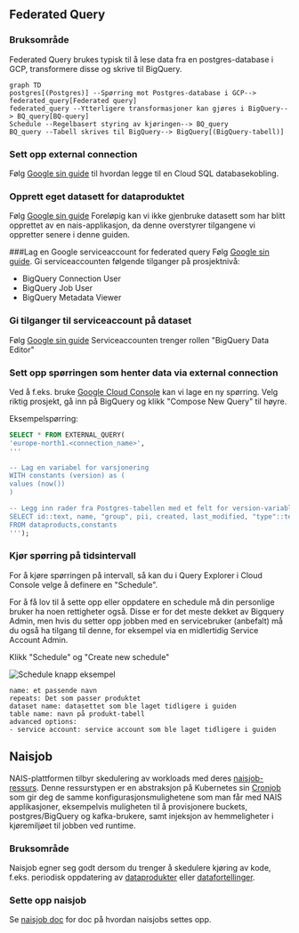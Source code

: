 ## Federated Query
### Bruksområde
Federated Query brukes typisk til å lese data fra en postgres-database i GCP, transformere disse og skrive til BigQuery.

```mermaid
graph TD
postgres[(Postgres)] --Spørring mot Postgres-database i GCP--> federated_query[Federated query]
federated_query --Ytterligere transformasjoner kan gjøres i BigQuery--> BQ_query[BQ-query]
Schedule --Regelbasert styring av kjøringen--> BQ_query
BQ_query --Tabell skrives til BigQuery--> BigQuery[(BigQuery-tabell)]
```

### Sett opp external connection
Følg [Google sin guide](https://cloud.google.com/bigquery/docs/cloud-sql-federated-queries#setting-up-cloud-sql-database-connections) til hvordan legge til en Cloud SQL databasekobling.

### Opprett eget datasett for dataproduktet
Følg [Google sin guide](https://cloud.google.com/bigquery/docs/datasets)
Foreløpig kan vi ikke gjenbruke datasett som har blitt opprettet av en nais-applikasjon, da denne overstyrer tilgangene vi oppretter senere i denne guiden.

###Lag en Google serviceaccount for federated query
Følg [Google sin guide](https://cloud.google.com/iam/docs/creating-managing-service-accounts).
Gi serviceaccounten følgende tilganger på prosjektnivå:

- BigQuery Connection User
- BigQuery Job User
- BigQuery Metadata Viewer

### Gi tilganger til serviceaccount på dataset
Følg [Google sin guide](https://cloud.google.com/bigquery/docs/dataset-access-controls)
Serviceaccounten trenger rollen "BigQuery Data Editor"

### Sett opp spørringen som henter data via external connection
Ved å f.eks. bruke [Google Cloud Console](https://console.cloud.google.com) kan vi lage en ny spørring.
Velg riktig prosjekt, gå inn på BigQuery og klikk "Compose New Query" til høyre.

Eksempelspørring:
```sql
SELECT * FROM EXTERNAL_QUERY(
'europe-north1.<connection_name>',
'''

-- Lag en variabel for varsjonering 
WITH constants (version) as (
values (now())
)

-- Legg inn rader fra Postgres-tabellen med et felt for version-variablen vi definerte over.
SELECT id::text, name, "group", pii, created, last_modified, "type"::text, version
FROM dataproducts,constants
''');
```

### Kjør spørring på tidsintervall
For å kjøre spørringen på intervall, så kan du i Query Explorer i Cloud Console velge å definere en "Schedule".

For å få lov til å sette opp eller oppdatere en schedule må din personlige bruker ha noen rettigheter også. Disse er for det meste dekket av Bigquery Admin, men hvis du setter opp jobben med en servicebruker (anbefalt) må du også ha tilgang til denne, for eksempel via en midlertidig Service Account Admin.

Klikk "Schedule" og "Create new schedule"

![Schedule knapp eksempel](scheduled.png)

```
name: et passende navn 
repeats: Det som passer produktet
dataset name: datasettet som ble laget tidligere i guiden
table name: navn på produkt-tabell
advanced options:
- service account: service account som ble laget tidligere i guiden
```



## Naisjob
NAIS-plattformen tilbyr skedulering av workloads med deres [naisjob-ressurs](https://doc.nais.io/naisjob).
Denne ressurstypen er en abstraksjon på Kubernetes sin [Cronjob](https://kubernetes.io/docs/konsepter/workloads/controllers/cron-jobs/) som gir deg de samme konfigurasjonsmulighetene som man får med NAIS applikasjoner, eksempelvis muligheten til å provisjonere buckets, postgres/BigQuery og kafka-brukere, samt injeksjon av hemmeligheter i kjøremiljøet til jobben ved runtime.

### Bruksområde
Naisjob egner seg godt dersom du trenger å skedulere kjøring av kode, f.eks. periodisk oppdatering av [dataprodukter](../dataprodukt.md) eller [datafortellinger](../../analyse/datafortellinger.md).

### Sette opp naisjob
Se [naisjob doc](https://doc.nais.io/naisjob/#naisjob) for doc på hvordan naisjobs settes opp.
